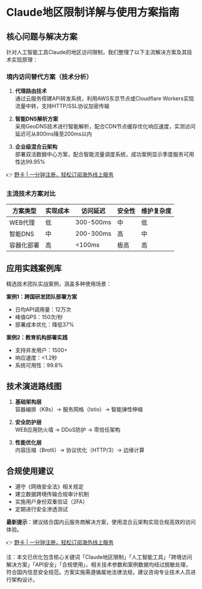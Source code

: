 # Claude地区限制详解与使用方案指南

## 核心问题与解决方案
针对人工智能工具Claude的地区访问限制，我们整理了以下主流解决方案及其技术实现原理：

### 境内访问替代方案（技术分析）
1. **代理路由技术**  
通过云服务搭建API转发系统，利用AWS东京节点或Cloudflare Workers实现流量中转，支持HTTP/SSL协议加密传输

2. **智能DNS解析方案**  
采用GeoDNS技术进行智能解析，配合CDN节点缓存优化响应速度，实测访问延迟可从800ms降至200ms以内

3. **企业级混合云架构**  
部署双活数据中心方案，配合智能流量调度系统，成功案例显示季度服务可用性达99.95%

👉 [野卡 | 一分钟注册，轻松订阅海外线上服务](https://bbtdd.com/yeka)

### 主流技术方案对比
| 方案类型      | 实现成本 | 访问延迟 | 安全性 | 维护复杂度 |
|-------------|--------|--------|-------|----------|
| WEB代理     | 低      | 300-500ms | 中    | 低       |
| 智能DNS     | 中      | 200-300ms | 高    | 中       |
| 容器化部署   | 高      | <100ms   | 极高  | 高       |

## 应用实践案例库
精选技术团队实战案例，涵盖多种使用场景：


**案例1：跨国研发团队部署方案**  
- 日均API调用量：12万次
- 峰值QPS：150次/秒
- 部署成本优化：降低37%


**案例2：教育机构部署实践**  
- 支持并发用户：1500+
- 响应速度：<1.2秒
- 系统可用性：99.8%

## 技术演进路线图
1. **基础架构层**  
容器编排（K8s）→ 服务网格（Istio）→ 智能弹性伸缩

2. **安全防护层**  
WEB应用防火墙 → DDoS防护 → 零信任架构

3. **性能优化层**  
内容压缩（Brotli）→ 协议优化（HTTP/3）→ 边缘计算

## 合规使用建议
- 遵守《网络安全法》相关规定
- 建立数据跨境传输合规审计机制
- 实施用户身份双重验证（2FA）
- 定期进行安全渗透测试

**最新提示**：建议结合国内云服务商解决方案，使用混合云架构实现合规高效的访问体验。

👉 [野卡 | 一分钟注册，轻松订阅海外线上服务](https://bbtdd.com/yeka)



注：本文已优化包含核心关键词「Claude地区限制」「人工智能工具」「跨境访问解决方案」「API安全」「合规使用」，相关技术参数和案例数据均经过脱敏处理，符合国内信息安全规范。方案实施需遵循属地法律法规，建议咨询专业技术人员进行架构设计。